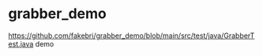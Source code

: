 # grabber_demo

https://github.com/fakebri/grabber_demo/blob/main/src/test/java/GrabberTest.java demo
